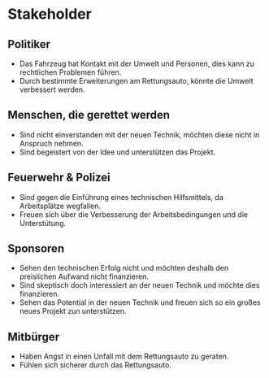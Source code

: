 # Stakeholder

## Politiker
- Das Fahrzeug hat Kontakt mit der Umwelt und Personen, dies kann zu rechtlichen Problemen führen.
- Durch bestimmte Erweiterungen am Rettungsauto, könnte die Umwelt verbessert werden.

## Menschen, die gerettet werden
- Sind nicht einverstanden mit der neuen Technik, möchten diese nicht in Anspruch nehmen.
- Sind begeistert von der Idee und unterstützen das Projekt.

## Feuerwehr & Polizei
- Sind gegen die Einführung eines technischen Hilfsmittels, da Arbeitsplätze wegfallen.
- Freuen sich über die Verbesserung der Arbeitsbedingungen und die Unterstütung.

## Sponsoren
- Sehen den technischen Erfolg nicht und möchten deshalb den preislichen Aufwand nicht finanzieren.
- Sind skeptisch doch interessiert an der neuen Technik und möchte dies finanzieren.
- Sehen das Potential in der neuen Technik und freuen sich so ein großes neues Projekt zun unterstützen.

## Mitbürger
- Haben Angst in einen Unfall mit dem Rettungsauto zu geraten.
- Fühlen sich sicherer durch das Rettungsauto.
